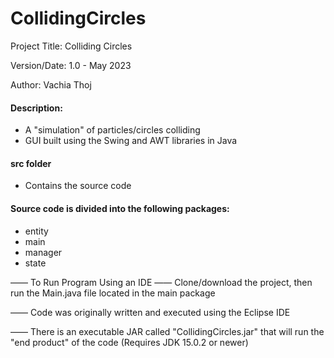 # CollidingCircles
Project Title: Colliding Circles

Version/Date: 1.0 - May 2023

Author: Vachia Thoj

#### Description: 
- A "simulation" of particles/circles colliding
- GUI built using the Swing and AWT libraries in Java

#### src folder
- Contains the source code

#### Source code is divided into the following packages:
- entity
- main
- manager
- state


—— To Run Program Using an IDE —— Clone/download the project, then run the Main.java file located in the main package

—— Code was originally written and executed using the Eclipse IDE

—— There is an executable JAR called "CollidingCircles.jar" that will run the "end product" of the code (Requires JDK 15.0.2 or newer)

